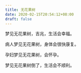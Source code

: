```yaml
---
title: 无花果树
date: 2020-02-15T20:54:12+08:00
draft: false
---
```


梦见无花果树，吉兆，生活会幸福。



病人梦见无花果树，身体会很快康复。



孕妇梦见无花果树，会怀孕。



梦见无花果树倒了，生活会不顺利。

